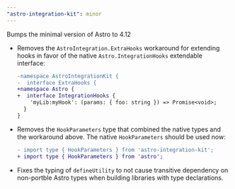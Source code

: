 ```yaml
---
"astro-integration-kit": minor
---
```


Bumps the minimal version of Astro to 4.12

- Removes the `AstroIntegration.ExtraHooks` workaround for extending hooks in favor of the native `Astro.IntegrationHooks` extendable interface:

  ```diff
  -namespace AstroIntegrationKit {
  -  interface ExtraHooks {
  +namespace Astro {
  +  interface IntegrationHooks {
      'myLib:myHook': (params: { foo: string }) => Promise<void>;
    }
  }
  ```

- Removes the `HookParameters` type that combined the native types and the workaround above. The native `HookParameters` should be used now:

  ```diff
  - import type { HookParameters } from 'astro-integration-kit';
  + import type { HookParameters } from 'astro';
  ```

- Fixes the typing of `defineUtility` to not cause transitive dependency on non-portble Astro types when building libraries with type declarations.
